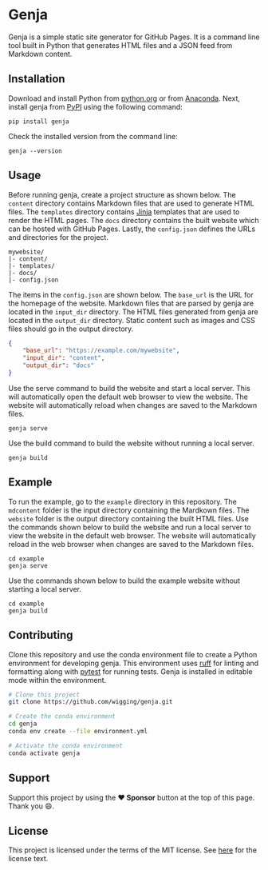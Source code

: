 # Genja

Genja is a simple static site generator for GitHub Pages. It is a command line tool built in Python that generates HTML files and a JSON feed from Markdown content.

## Installation

Download and install Python from [python.org](https://www.python.org) or from [Anaconda](https://www.anaconda.com). Next, install genja from [PyPI](https://pypi.org) using the following command:

```
pip install genja
```

Check the installed version from the command line:

```
genja --version
```

## Usage

Before running genja, create a project structure as shown below. The `content` directory contains Markdown files that are used to generate HTML files. The `templates` directory contains [Jinja](https://jinja.palletsprojects.com/) templates that are used to render the HTML pages. The `docs` directory contains the built website which can be hosted with GitHub Pages. Lastly, the `config.json` defines the URLs and directories for the project.

```
mywebsite/
|- content/
|- templates/
|- docs/
|- config.json
```

The items in the `config.json` are shown below. The `base_url` is the URL for the homepage of the website. Markdown files that are parsed by genja are located in the `input_dir` directory. The HTML files generated from genja are located in the `output_dir` directory. Static content such as images and CSS files should go in the output directory.

```json
{
    "base_url": "https://example.com/mywebsite",
    "input_dir": "content",
    "output_dir": "docs"
}
```

Use the serve command to build the website and start a local server. This will automatically open the default web browser to view the website. The website will automatically reload when changes are saved to the Markdown files.

```
genja serve
```

Use the build command to build the website without running a local server.

```
genja build
```

## Example

To run the example, go to the `example` directory in this repository. The `mdcontent` folder is the input directory containing the Mardkown files. The `website` folder is the output directory containing the built HTML files. Use the commands shown below to build the website and run a local server to view the website in the default web browser. The website will automatically reload in the web browser when changes are saved to the Markdown files.

```
cd example
genja serve
```

Use the commands shown below to build the example website without starting a local server.

```
cd example
genja build
```

## Contributing

Clone this repository and use the conda environment file to create a Python environment for developing genja. This environment uses [ruff](https://docs.astral.sh/ruff/) for linting and formatting along with [pytest](https://docs.pytest.org) for running tests. Genja is installed in editable mode within the environment.

```bash
# Clone this project
git clone https://github.com/wigging/genja.git

# Create the conda environment
cd genja
conda env create --file environment.yml

# Activate the conda environment
conda activate genja
```

## Support

Support this project by using the **:heart: Sponsor** button at the top of this page. Thank you :smile:.

## License

This project is licensed under the terms of the MIT license. See [here](LICENSE.md) for the license text.
